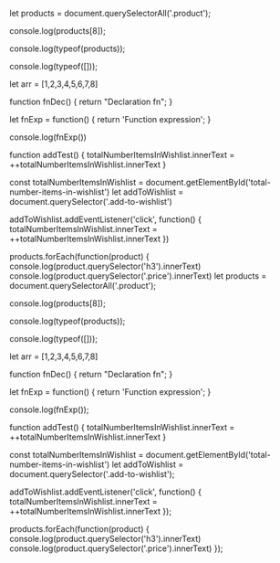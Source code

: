 let products = document.querySelectorAll('.product');

console.log(products[8]);

console.log(typeof(products));

console.log(typeof([]));

let arr = [1,2,3,4,5,6,7,8]

function fnDec() {
    return "Declaration fn";
}

let fnExp = function() {
    return 'Function expression';
}

console.log(fnExp())

function addTest() {
    totalNumberItemsInWishlist.innerText =
    ++totalNumberItemsInWishlist.innerText
}

const totalNumberItemsInWishlist = document.getElementById('total-number-items-in-wishlist')
let addToWishlist = document.querySelector('.add-to-wishlist')

addToWishlist.addEventListener('click', function() {
    totalNumberItemsInWishlist.innerText =
    ++totalNumberItemsInWishlist.innerText
})

products.forEach(function(product) {
    console.log(product.querySelector('h3').innerText)
    console.log(product.querySelector('.price').innerText)
let products = document.querySelectorAll('.product');

console.log(products[8]);

console.log(typeof(products));

console.log(typeof([]));

let arr = [1,2,3,4,5,6,7,8]

function fnDec() {
    return "Declaration fn";
}

let fnExp = function() {
    return 'Function expression';
}

console.log(fnExp());

function addTest() {
    totalNumberItemsInWishlist.innerText =
    ++totalNumberItemsInWishlist.innerText
}

const totalNumberItemsInWishlist = document.getElementById('total-number-items-in-wishlist')
let addToWishlist = document.querySelector('.add-to-wishlist');

addToWishlist.addEventListener('click', function() {
    totalNumberItemsInWishlist.innerText =
    ++totalNumberItemsInWishlist.innerText
});

products.forEach(function(product) {
    console.log(product.querySelector('h3').innerText)
    console.log(product.querySelector('.price').innerText)
});